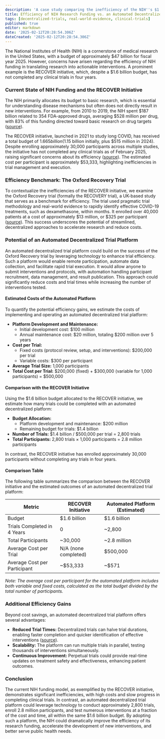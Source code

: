 ```yaml
---
description: 'A case study comparing the inefficiency of the NIH''s $1.6B RECOVER initiative with the hyper-efficiency of the UK''s RECOVERY trial, making the case for a decentralized trial platform.'
title: Efficiency of NIH Research Funding vs. an Automated Decentralized Trial Platform
tags: [decentralized-trials, real-world-evidence, clinical-trials]
published: true
editor: markdown
date: '2025-02-12T20:28:54.306Z'
dateCreated: '2025-02-12T20:28:54.306Z'
---
```


The National Institutes of Health (NIH) is a cornerstone of medical research in the United States, with a budget of approximately $47 billion for fiscal year 2025. However, concerns have arisen regarding the efficiency of NIH funding in translating research into actionable interventions. A prominent example is the RECOVER initiative, which, despite a $1.6 billion budget, has not completed any clinical trials in four years.

### Current State of NIH Funding and the RECOVER Initiative

The NIH primarily allocates its budget to basic research, which is essential for understanding disease mechanisms but often does not directly result in new interventions. For example, from 2010 to 2019, the NIH spent $187 billion related to 354 FDA-approved drugs, averaging $528 million per drug, with 83% of this funding directed toward basic research on drug targets ([source](https://www.bentley.edu/news/new-study-shows-nih-investment-new-drug-approvals-comparable-investment-pharmaceutical)).

The RECOVER initiative, launched in 2021 to study long COVID, has received a total budget of $1.665 billion ($1.15 billion initially, plus $515 million in 2024). Despite enrolling approximately 30,000 participants across multiple studies, the initiative has not completed any clinical trials as of February 2025, raising significant concerns about its efficiency ([source](https://en.wikipedia.org/wiki/RECOVER_Initiative)). The estimated cost per participant is approximately $53,333, highlighting inefficiencies in trial management and execution.

### Efficiency Benchmark: The Oxford Recovery Trial

To contextualize the inefficiencies of the RECOVER initiative, we examine the Oxford Recovery trial (formally the RECOVERY trial), a UK-based study that serves as a benchmark for efficiency. The trial used pragmatic trial methodology and real-world evidence to rapidly identify effective COVID-19 treatments, such as dexamethasone, within months. It enrolled over 40,000 patients at a cost of approximately $13 million, or $325 per participant ([source](https://www.recoverytrial.net/)). This success underscores the potential of streamlined, decentralized approaches to accelerate research and reduce costs.

### Potential of an Automated Decentralized Trial Platform

An automated decentralized trial platform could build on the success of the Oxford Recovery trial by leveraging technology to enhance trial efficiency. Such a platform would enable remote participation, automate data collection, and facilitate rapid trial execution. It would allow anyone to submit interventions and protocols, with automation handling participant recruitment, data management, and result publication. This approach could significantly reduce costs and trial times while increasing the number of interventions tested.

#### Estimated Costs of the Automated Platform

To quantify the potential efficiency gains, we estimate the costs of implementing and operating an automated decentralized trial platform:

- **Platform Development and Maintenance:**
  - Initial development cost: $100 million
  - Annual maintenance cost: $20 million, totaling $200 million over 5 years
- **Cost per Trial:**
  - Fixed costs (protocol review, setup, and interventions): $200,000 per trial
  - Variable costs: $300 per participant
- **Average Trial Size:** 1,000 participants
- **Total Cost per Trial:** $200,000 (fixed) + $300,000 (variable for 1,000 participants) = $500,000

#### Comparison with the RECOVER Initiative

Using the $1.6 billion budget allocated to the RECOVER initiative, we estimate how many trials could be completed with an automated decentralized platform:

- **Budget Allocation:**
  - Platform development and maintenance: $200 million
  - Remaining budget for trials: $1.4 billion
- **Number of Trials:** $1.4 billion / $500,000 per trial = 2,800 trials
- **Total Participants:** 2,800 trials × 1,000 participants = 2.8 million participants

In contrast, the RECOVER initiative has enrolled approximately 30,000 participants without completing any trials in four years.

#### Comparison Table

The following table summarizes the comparison between the RECOVER initiative and the estimated outcomes of an automated decentralized trial platform:

| Metric                     | RECOVER Initiative       | Automated Platform (Estimated) |
|----------------------------|--------------------------|--------------------------------|
| Budget                     | $1.6 billion             | $1.6 billion                   |
| Trials Completed in 4 Years| 0                        | ~2,800                         |
| Total Participants         | ~30,000                  | ~2.8 million                   |
| Average Cost per Trial     | N/A (none completed)     | $500,000                       |
| Average Cost per Participant| ~$53,333                 | ~$571                          |

*Note: The average cost per participant for the automated platform includes both variable and fixed costs, calculated as the total budget divided by the total number of participants.*

### Additional Efficiency Gains

Beyond cost savings, an automated decentralized trial platform offers several advantages:

- **Reduced Trial Times:** Decentralized trials can halve trial durations, enabling faster completion and quicker identification of effective interventions ([source](https://www.ncbi.nlm.nih.gov/pmc/articles/PMC9473466/)).
- **Scalability:** The platform can run multiple trials in parallel, testing thousands of interventions simultaneously.
- **Continuous Improvement:** Perpetual trials could provide real-time updates on treatment safety and effectiveness, enhancing patient outcomes.

### Conclusion

The current NIH funding model, as exemplified by the RECOVER initiative, demonstrates significant inefficiencies, with high costs and slow progress in completing clinical trials. In contrast, an automated decentralized trial platform could leverage technology to conduct approximately 2,800 trials, enroll 2.8 million participants, and test numerous interventions at a fraction of the cost and time, all within the same $1.6 billion budget. By adopting such a platform, the NIH could dramatically improve the efficiency of its research funding, accelerate the development of new interventions, and better serve public health needs.

